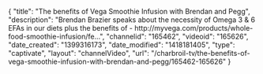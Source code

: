 {
    "title": "The benefits of Vega Smoothie Infusion with Brendan and Pegg",
    "description": "Brendan Brazier speaks about the necessity of Omega 3 & 6 EFAs in our diets plus the benefits of - http:\/\/myvega.com\/products\/whole-food-smoothie-infusion\/fe...",
    "channelid": "165462",
    "videoid": "165626",
    "date_created": "1399316173",
    "date_modified": "1418181405",
    "type": "captivate",
    "layout": "channelVideo",
    "url": "\/charbroil-tv\/the-benefits-of-vega-smoothie-infusion-with-brendan-and-pegg\/165462-165626"
}